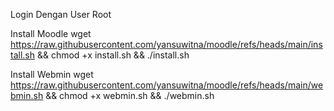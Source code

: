 Login Dengan User Root

Install Moodle
wget https://raw.githubusercontent.com/yansuwitna/moodle/refs/heads/main/install.sh && chmod +x install.sh && ./install.sh

Install Webmin
wget https://raw.githubusercontent.com/yansuwitna/moodle/refs/heads/main/webmin.sh && chmod +x webmin.sh && ./webmin.sh

